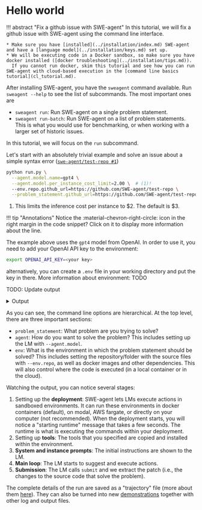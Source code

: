 # Hello world

!!! abstract "Fix a github issue with SWE-agent"
    In this tutorial, we will fix a github issue with SWE-agent using the command line interface.

    * Make sure you have [installed](../installation/index.md) SWE-agent and have a [language model](../installation/keys.md) set up.
    * We will be executing code in a Docker sandbox, so make sure you have docker installed ([docker troubleshooting](../installation/tips.md)).
      If you cannot run docker, skim this tutorial and see how you can run SWE-agent with cloud-based execution in the [command line basics tutorial](cl_tutorial.md).

After installing SWE-agent, you have the `sweagent` command available. Run `sweagent --help` to see the list of subcommands.
The most important ones are

* `sweagent run`: Run SWE-agent on a single problem statement.
* `sweagent run-batch`: Run SWE-agent on a list of problem statements. This is what you would use for benchmarking, or when
  working with a larger set of historic issues.

In this tutorial, we will focus on the `run` subcommand.

Let's start with an absolutely trivial example and solve an issue about a simple syntax error ([`swe-agent/test-repo #1`](https://github.com/SWE-agent/test-repo/issues/1))

```bash
python run.py \
  --agent.model.name=gpt4 \
  --agent.model.per_instance_cost_limit=2.00 \  # (1)!
  --env.repo.github_url=https://github.com/SWE-agent/test-repo \
  --problem_statement.github_url=https://github.com/SWE-agent/test-repo/issues/1
```

1. This limits the inference cost per instance to $2. The default is $3.

!!! tip "Annotations"
    Notice the :material-chevron-right-circle: icon in the right margin in the code snippet? Click on it to display more information
    about the line.

The example above uses the `gpt4` model from OpenAI. In order to use it, you need to add your OpenAI API key to the environment:

```bash
export OPENAI_API_KEY=<your key>
```

alternatively, you can create a `.env` file in your working directory and put the key in there.
More information about environment: TODO


TODO: Update output

<details>
<summary>Output</summary>

```json
--8<-- "docs/usage/cl_tutorial_cmd_1_output.log"
```
</details>

As you can see, the command line options are hierarchical. At the top level, there are three important sections:

* `problem_statement`: What problem are you trying to solve?
* `agent`: How do you want to solve the problem? This includes setting up the LM with `--agent.model`.
* `env`: What is the environment in which the problem statement should be solved?
  This includes setting the repository/folder with the source files with `--env.repo`, as well as docker images and other dependencies.
  This will also control where the code is executed (in a local container or in the cloud).


Watching the output, you can notice several stages:

1. Setting up the **deployment**: SWE-agent lets LMs execute actions in sandboxed environments. It can run these environments
   in docker containers (default), on modal, AWS fargate, or directly on your computer (not recommended).
   When the deployment starts, you will notice a "starting runtime" message that takes a few seconds. The runtime is
   what is executing the commands within your deployment.
2. Setting up **tools**: The tools that you specified are copied and installed within the environment.
3. **System and instance prompts**: The initial instructions are shown to the LM.
4. **Main loop**: The LM starts to suggest and execute actions.
5. **Submission**: The LM calls `submit` and we extract the patch (i.e., the changes to the source code that solve the problem).

The complete details of the run are saved as a "trajectory" file (more about them [here](trajectories.md)). They can also be turned into new [demonstrations](../config/demonstrations.md) together with other log and output files.